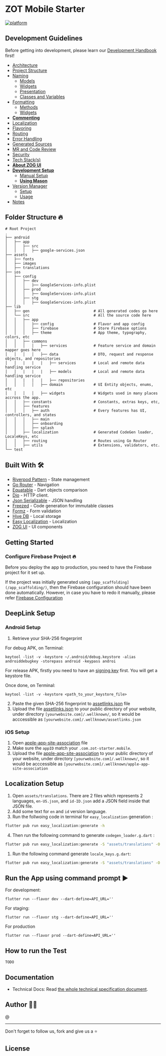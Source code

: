 # ZOT Mobile Starter

[![platform](https://img.shields.io/badge/platform-Flutter-blue.svg)](https://flutter.dev/)

## Development Guidelines
Before getting into development, please learn our [Development Handbook](doc/handbook.md) first!

  - [Architecture](doc/handbook.md#architecture)
  - [Project Structure](doc/handbook.md#project-structure)
  - [Naming](doc/handbook.md#naming)
    - [Models](doc/handbook.md#models)
    - [Widgets](doc/handbook.md#widgets)
    - [Presentation](doc/handbook.md#presentation)
    - [Classes and Variables](doc/handbook.md#classes-and-variables)
  - [Formatting](doc/handbook.md#formatting)
    - [Methods](doc/handbook.md#methods)
    - [Widgets](doc/handbook.md#widgets-1)
  - [**Commenting**](doc/handbook.md#commenting)
  - [Localization](doc/handbook.md#localization)
  - [Flavoring](doc/handbook.md#flavoring)
  - [Routing](doc/handbook.md#routing)
  - [Error Handling](doc/handbook.md#error-handling)
  - [Generated Sources](doc/handbook.md#generated-sources)
  - [MR and Code Review](doc/handbook.md#mr-and-code-review)
  - [Security](doc/handbook.md#security)
  - [Tech Stack(s)](doc/handbook.md#tech-stacks)
  - [**About ZOG UI**](doc/handbook.md#about-zog-ui)
  - [**Development Setup**](doc/handbook.md#development-setup)
    - [Manual Setup](doc/handbook.md#manual-setup)
    - [**Using Mason**](doc/handbook.md#using-mason)
  - [Version Manager](doc/handbook.md#version-manager)
    - [Setup](doc/handbook.md#setup)
    - [Usage](doc/handbook.md#usage)
  - [Notes](doc/handbook.md#notes)


## Folder Structure 🔥

    # Root Project
    .
    ├── android                       
    │   ├── app                      
    │   │   ├── src                            
    │   │   │   ├── google-services.json 
    ├── assets                            
    │   ├── fonts                        
    │   ├── images                           
    │   ├── translations 
    ├── ios                         
    │   ├── config                      
    │   │   ├── dev                            
    │   │   │   ├── GoogleServices-info.plist 
    │   │   ├── prod                             
    │   │   │   ├── GoogleServices-info.plist               
    │   │   ├── stg                             
    │   │   │   ├── GoogleServices-info.plist        
    ├── lib                             
    │   ├── gen                             # All generated codes go here
    │   └── src                             # All the source code here
    │   │   ├── app                                 
    │   │   │   ├── config                  # Flavor and app config    
    │   │   │   ├── firebase                # Store Firebase options       
    │   │   │   ├── theme                   # App theme, typography, colors, etc
    │   │   ├── commons
    │   │   │   │   ├── services            # Feature service and domain mapper goes here
    │   │   │   │   ├── data                # DTO, request and response objects, and repositories
    │   │   |   |   |   ├── services        # Local and remote data handling service
    │   │   |   |   |   ├── models          # Local and remote data handling service
    │   │   |   |   |   ├── repositories
    │   │   │   │   ├── domain              # UI Entity objects, enums, etc
    │   │   │   │   ├── widgets             # Widgets used in many places accross the app.
    │   │   ├── constants                   # Constants, extras keys, etc,
    │   │   ├── features                         
    │   │   │   ├── auth                    # Every features has UI, controllers, and states
    │   │   │   ├── main               
    │   │   │   ├── onboarding         
    │   │   │   ├── splash                    
    │   │   ├── localization                # Generated CodeGen loader, LocaleKeys, etc  
    │   │   ├── routing                     # Routes using Go Router
    │   │   ├── utils                       # Extensions, validators, etc.
    └── test                            


## Built With 🛠
* [Riverpod Pattern](https://riverpod.dev/) - State management
* [Go Router](https://pub.dev/packages/go_router/) - Navigation
* [Equatable](https://pub.dev/packages/equatable) - Dart objects comparison
* [Dio](https://github.com/cfug/dio) - HTTP client.
* [Json Serializable](https://pub.dev/packages/json_serializable) - JSON handling
* [Freezed](https://pub.dev/packages/freezed) - Code generation for immutable classes
* [Formz](https://pub.dev/packages/formz) - Form validation
* [Hive DB](https://docs.hivedb.dev/) - Local storage
* [Easy Localization](https://pub.dev/packages/easy_localization) - Localization
* [ZOG UI](https://pub.dev/packages/zog_ui) - UI components

## Getting Started

### Configure Firebase Project 🔥

Before you deploy the app to production, you need to have the Firebase project for it set up.

If the project was initially generated using `[app_scaffolding](/app_scaffolding/)`, then the Firebase configuration should have been done automatically. However, in case you have to redo it manually, please refer [Firebase Configuration](doc/tech_specs.md#firebase-project-setup)

## DeepLink Setup

### Android Setup

1. Retrieve your SHA-256 fingerprint

For debug APK, on Terminal:

```
keytool -list -v -keystore ~/.android/debug.keystore -alias androiddebugkey -storepass android -keypass androi
```

For release APK, firstly you need to have an [signing key](https://developer.android.com/studio/publish/app-signing#generate-key) first. You will get a keystore file.

Once done, on Terminal:

```
keytool -list -v -keystore <path_to_your_keystore_file>
```

2. Paste the given SHA-256 fingerprint to [assetlinks.json](./android/assetlinks.json) file
3. Upload the file [assetlinks.json](./android/assetlinks.json) to your public directory of your website, under directory `[yourwebsite.com]/.wellknown/`, so it would be acccessible as `[yourwebsite.com]/.wellknown/assetlinks.json`


### iOS Setup

1. Open [apple-app-site-association](./ios/apple-app-site-association) file
2. Make sure the `appID` match your `.com.zot-starter.mobile`.
3. Upload the file [apple-app-site-association](./ios/apple-app-site-association)  to your public directory of your website, under directory `[yourwebsite.com]/.wellknown/`, so it would be acccessible as `[yourwebsite.com]/.wellknown/apple-app-site-association`


## Localization Setup


1. Open `assets/translations`. There are 2 files which represents 2 languages, `en-US.json`, and `id-ID.json`
add a JSON field inside that JSON file.
2. Add some text for `en` and `id` version language.
3. Run the follwoing code in terminal for `easy_localization` generation :

```bash
flutter pub run easy_localization:generate -h
```

4. Then run the following command to generate `codegen_loader.g.dart` :

```bash
flutter pub run easy_localization:generate -S "assets/translations" -O "lib/src/localization"
```

1. Run the following command generate `locale_keys.g.dart`:

```bash
flutter pub run easy_localization:generate -S "assets/translations" -O "lib/src/localization" -o "locale_keys.g.dart" -f keys
```


## Run the App using command prompt ▶️

For development:

```console
flutter run --flavor dev --dart-define=API_URL=''
```

For staging:

```console
flutter run --flavor stg --dart-define=API_URL=''
```

For production

```console
flutter run --flavor prod --dart-define=API_URL=''
```


## How to run the Test

```
TODO
```

## Documentation

- Technical Docs: Read [the whole technical specification document](doc/tech_specs.md). 


## Author 🧑‍💻

@

* ****

Don't forget to follow us, fork and give us a ⭐


## License

```